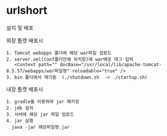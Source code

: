# urlshort


설치 및 배포
 
   외장 톰캣 배포시
   
    1. Tomcat webapps 폴더에 해당 war파일 업로드
    2. server.xml(conf폴더안에 위치함)에 war배포 태그 입력 
       <Context path="" docBase="/usr/local/lib/apache-tomcat-8.5.57/webapps/war파일명" reloadable="true" />
    3. bin 폴더에서 재기동  (./shutdown.sh  -> ./startup.sh)

   내장 톰캣 배포시
   
    1. gradle를 이용하여 jar 패키징
    2. jdk 설치
    3. 서버에 해당 jar 파일 업로드
    4. jar 실행
      java -jar 해당파일명.jar
    
  



